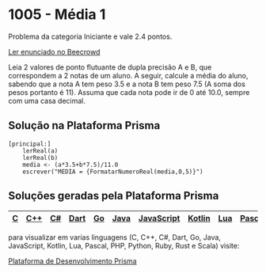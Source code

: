 # 1005 - Média 1

Problema da categoria Iniciante e vale 2.4 pontos.

[Ler enunciado no Beecrowd](https://www.beecrowd.com.br/judge/en/problems/view/1005)


Leia 2 valores de ponto flutuante de dupla precisão A e B, que correspondem a 2 notas de um aluno. A seguir, calcule a média do aluno, sabendo que a nota A tem peso 3.5 e a nota B tem peso 7.5 (A soma dos pesos portanto é 11). Assuma que cada nota pode ir de 0 até 10.0, sempre com uma casa decimal.

## Solução na Plataforma Prisma
``` 
[principal:]
    lerReal(a)
    lerReal(b)
    media <- (a*3.5+b*7.5)/11.0
    escrever("MEDIA = {FormatarNumeroReal(media,0,5)}")
```

## Soluções geradas pela Plataforma Prisma

|[C](https://www.prisma.dev.br/tela-demo-transpilado.html?idDemo=1005&idTarget=1)|[C++](https://www.prisma.dev.br/tela-demo-transpilado.html?idDemo=1005&idTarget=2)|[C#](https://www.prisma.dev.br/tela-demo-transpilado.html?idDemo=1005&idTarget=3)|[Dart](https://www.prisma.dev.br/tela-demo-transpilado.html?idDemo=1005&idTarget=4)|[Go](https://www.prisma.dev.br/tela-demo-transpilado.html?idDemo=1005&idTarget=5)|[Java](https://www.prisma.dev.br/tela-demo-transpilado.html?idDemo=1005&idTarget=6)|[JavaScript](https://www.prisma.dev.br/tela-demo-transpilado.html?idDemo=1005&idTarget=7)|[Kotlin](https://www.prisma.dev.br/tela-demo-transpilado.html?idDemo=1005&idTarget=8)|[Lua](https://www.prisma.dev.br/tela-demo-transpilado.html?idDemo=1005&idTarget=9)|[Pascal](https://www.prisma.dev.br/tela-demo-transpilado.html?idDemo=1005&idTarget=10)|[PHP](https://www.prisma.dev.br/tela-demo-transpilado.html?idDemo=1005&idTarget=11)|[Python](https://www.prisma.dev.br/tela-demo-transpilado.html?idDemo=1005&idTarget=12)|[Ruby](https://www.prisma.dev.br/tela-demo-transpilado.html?idDemo=1005&idTarget=13)|[Rust](https://www.prisma.dev.br/tela-demo-transpilado.html?idDemo=1005&idTarget=14)|[Scala](https://www.prisma.dev.br/tela-demo-transpilado.html?idDemo=1005&idTarget=15)|
 --- | --- | --- | --- | --- | --- | --- | --- | --- | --- | --- | --- | --- | --- | --- |

para visualizar em varias linguagens (C, C++, C#, Dart, Go, Java, JavaScript, Kotlin, Lua, Pascal, PHP, Python, Ruby, Rust e Scala) visite:

[Plataforma de Desenvolvimento Prisma](https://www.prisma.dev.br/tela-demo.html?idDemo=1005)
